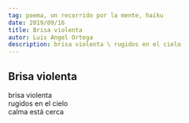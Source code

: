 ```yaml
---
tag: poema, un recorrido por la mente, haiku
date: 2019/09/16
title: Brisa violenta
autor: Luis Angel Ortega
description: brisa violenta \ rugidos en el cielo
---
```


## Brisa violenta

brisa violenta  
rugidos en el cielo  
calma está cerca
